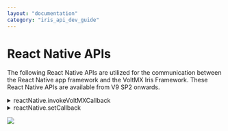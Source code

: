 ```yaml
---
layout: "documentation"
category: "iris_api_dev_guide"
---
```

                            


React Native APIs
=================

The following React Native APIs are utilized for the communication between the React Native app framework and the VoltMX Iris Framework. These React Native APIs are available from V9 SP2 onwards.
<!-- The following React Native APIs are utilized for the communication between the React Native app framework and the VoltMX Iris Framework. These React Native APIs are available from V8 SP4 onwards. -->


<details close markdown="block"><summary>reactNative.invokeVoltMXCallback</summary>

* * *

This API invokes the VoltMX Iris callback, which is registered in the VoltMX Iris app by using the [voltmx.reactNative.setCallback API](voltmx.reactnative_functions.html#setCallback).

### Syntax

{% highlight VoltMx %}
reactNative.invokeVoltMXCallback(id, args)
{% endhighlight %}

> **_Note:_** You must prefix _NativeModules_ while calling this API, if NativeModules.reactNative is not exported from the React Native module and if the same is not imported in the module file where this API is used.

### Input Parameters

| Parameter | Description |
| --- | --- |
| id | Request identifier of the ReactNative app. This parameter is used to bind the request with the response. > **_Note:_** If a request has to listen for a response, you must register the listener/callback for the request by using the reactNative.setCallback API and leveraging the same _id_ parameter as of the reactNative.invokeVoltMXCallback API. > **_Note:_** The value of the _id_ parameter must follow this format: ReactNativeAppName + unique string. |
| args | Object with key–value pair elements with key as String and value as Object, such as Number, Boolean, String, Array, and Object. This parameter is used to pass data from the React Native app to the VoltMX Iris app context. |

 

reactNativeCallback registers a React Native callback function. This callback will be invoked by using the [voltmx.reactNative.sendResult API](voltmx.reactnative_functions.html#sendResult) from the VoltMX Iris app context.

### Example

{% highlight VoltMx %}
args = {
    operation:"fetchAccounts"
};
NativeModules.reactNative.invokeVoltMXCallback(<id>, args);  
  
//You can omit the NativeModules prefix if NativeModules.reactNative is exported from the React Native module   
//and the same is imported in the module file where this API is used.
{% endhighlight %}

### Return Value

None

**Platform Availability**

*   iOS
*   Android

* * *

</details>
<details close markdown="block"><summary>reactNative.setCallback</summary>

* * *

This API is used to register a callback/listener to receive the result/response from the VoltMX Iris app context. The registered callback will be invoked while using the [voltmx.reactNative.sendResult API](voltmx.reactnative_functions.html#sendResult) from the VoltMX Iris app context.

### Syntax

{% highlight VoltMx %}
reactNative.setCallback(id, Callback)
{% endhighlight %}

### Input Parameters

| Parameter | Description |
| --- | --- |
| id | Request identifier for the React Native app. Since there can be multiple React Native apps integrated in to a VoltMX Iris app, the _id_ parameter is used to distinguish between the different React Native apps as well as to differentiate different invocations from the same app. > **_Note:_** The value of the _id_ parameter must follow this format: ReactNativeAppName + unique string. |
| Callback | JavaScript function. Callbacks are internally maintained as a dictionary of this API's _id_ and _Callback_ parameters. The callback will be removed from the dictionary once the result is sent (by using the [voltmx.reactNative.sendResult API](voltmx.reactnative_functions.html#sendResult)) to avoid an exception of the React Native framework. This exception occurs when the [voltmx.reactNative.sendResult API](voltmx.reactnative_functions.html#sendResult) is called more than once per request. |

 

### Example

{% highlight VoltMx %}
function reactNativeCallback(resultData){
  ..........
};

NativeModules.reactNative.setCallback(<id>, reactNativeCallback);  
  
//You can omit the NativeModules prefix if NativeModules.reactNative is exported from the React Native module   
//and the same is imported in the module file where this API is used.
{% endhighlight %}

### Return Value

None

### Platform Availability

*   iOS
*   Android

* * *
</details>

![](resources/prettify/onload.png)
